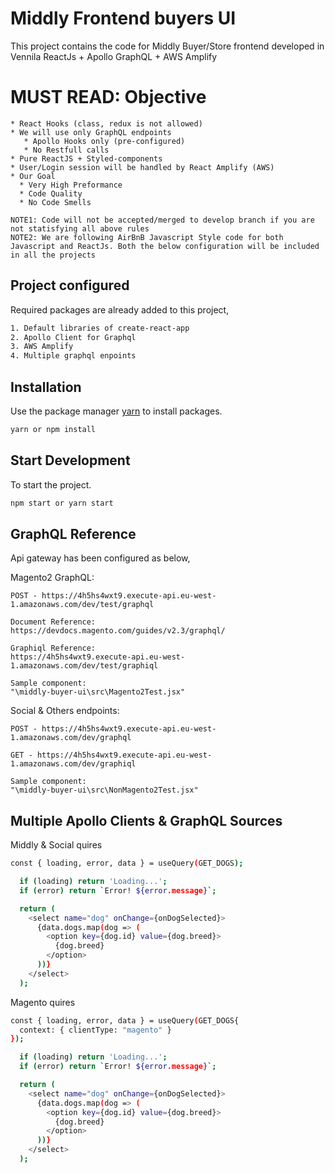 # Middly Frontend buyers UI

This project contains the code for Middly Buyer/Store frontend developed in Vennila ReactJs + Apollo GraphQL + AWS Amplify

# MUST READ: Objective

    * React Hooks (class, redux is not allowed)
    * We will use only GraphQL endpoints
       * Apollo Hooks only (pre-configured)
       * No Restfull calls
    * Pure ReactJS + Styled-components
    * User/Login session will be handled by React Amplify (AWS)
    * Our Goal
      * Very High Preformance
      * Code Quality
      * No Code Smells

    NOTE1: Code will not be accepted/merged to develop branch if you are not statisfying all above rules
    NOTE2: We are following AirBnB Javascript Style code for both Javascript and ReactJs. Both the below configuration will be included in all the projects

## Project configured

Required packages are already added to this project,

```bash
1. Default libraries of create-react-app
2. Apollo Client for Graphql
3. AWS Amplify
4. Multiple graphql enpoints
```

## Installation

Use the package manager [yarn](https://yarnpkg.com/lang/en/) to install packages.

```bash
yarn or npm install
```

## Start Development

To start the project.

```bash
npm start or yarn start
```

## GraphQL Reference

Api gateway has been configured as below,

Magento2 GraphQL:

    POST - https://4h5hs4wxt9.execute-api.eu-west-1.amazonaws.com/dev/test/graphql

    Document Reference:
    https://devdocs.magento.com/guides/v2.3/graphql/

    Graphiql Reference:
    https://4h5hs4wxt9.execute-api.eu-west-1.amazonaws.com/dev/test/graphiql

    Sample component:
    "\middly-buyer-ui\src\Magento2Test.jsx"

Social & Others endpoints:

    POST - https://4h5hs4wxt9.execute-api.eu-west-1.amazonaws.com/dev/graphql

    GET - https://4h5hs4wxt9.execute-api.eu-west-1.amazonaws.com/dev/graphiql

    Sample component:
    "\middly-buyer-ui\src\NonMagento2Test.jsx"

## Multiple Apollo Clients & GraphQL Sources

Middly & Social quires

```bash
const { loading, error, data } = useQuery(GET_DOGS);

  if (loading) return 'Loading...';
  if (error) return `Error! ${error.message}`;

  return (
    <select name="dog" onChange={onDogSelected}>
      {data.dogs.map(dog => (
        <option key={dog.id} value={dog.breed}>
          {dog.breed}
        </option>
      ))}
    </select>
  );
```

Magento quires

```bash
const { loading, error, data } = useQuery(GET_DOGS{
  context: { clientType: "magento" }
});

  if (loading) return 'Loading...';
  if (error) return `Error! ${error.message}`;

  return (
    <select name="dog" onChange={onDogSelected}>
      {data.dogs.map(dog => (
        <option key={dog.id} value={dog.breed}>
          {dog.breed}
        </option>
      ))}
    </select>
  );
```
